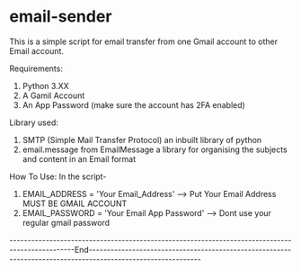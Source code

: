 # email-sender

This is a simple script for email transfer from one Gmail account to other Email account.

Requirements:
  1. Python 3.XX
  2. A Gamil Account
  3. An App Password (make sure the account has 2FA enabled)


Library used:
  1. SMTP (Simple Mail Transfer Protocol) an inbuilt library of python
  2. email.message from EmailMessage a library for organising the subjects and content in an Email format


How To Use:
  In the script-
  1. EMAIL_ADDRESS = 'Your Email_Address' --> Put Your Email Address MUST BE GMAIL ACCOUNT
  2. EMAIL_PASSWORD = 'Your Email App Password' --> Dont use your regular gmail password

------------------------------------------------------------------------------------------------End-------------------------------------------------------------------------------------------------------------
